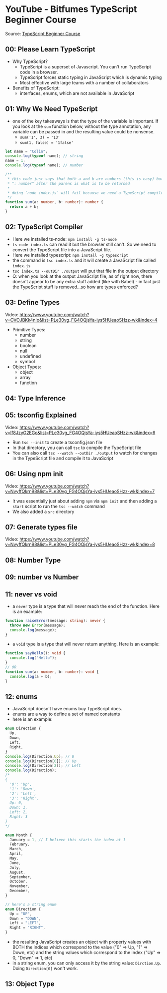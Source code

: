 # YouTube - Bitfumes TypeScript Beginner Course

Source: [TypeScript Beginner Course](https://www.youtube.com/watch?v=wiKENmTNMz8&list=PLe30vg_FG4OQjsYa-iys5HUeaoSHzz-wk&index=1)

## 00: Please Learn TypeScript

- Why TypeScript?
  - TypeScript is a superset of Javascript. You can't run TypeScript code in a browser.
  - TypeScript forces static typing in JavaScript which is dynamic typing
  - Most effective with large teams with a number of collaborators
- Benefits of TypeScript:
  - interfaces, enums, which are not available in JavaScript

## 01: Why We Need TypeScript

- one of the key takeaways is that the type of the variable is important. If you look at the
  `sum` function below, without the type annotation, any variable can be passed in
  and the resulting value could be nonsense.
  - `sum('1', 3) = '13'`
  - `sum(1, false) = '1false'`

```ts
let name = "Colin";
console.log(typeof name); // string
name = 1;
console.log(typeof name); // number

/**
 * this code just says that both a and b are numbers (this is easy) but the
 * ": number" after the parens is what is to be returned
 *
 * doing `node index.js` will fail because we need a TypeScript compiler
 */
function sum(a: number, b: number): number {
  return a + b;
}
```

## 02: TypeScript Compiler

- Here we installed ts-node: `npm install -g ts-node`
- `ts-node index.ts` can read it but the browser still can't. So we need to convert the TypeScript
  file into a JavaScript file.
- Here we installed typescript: `npm install -g typescript`
- the command is `tsc index.ts` and it will create a JavaScript file called `index.js`
- `tsc index.ts --outDir ./output` will put that file in the output directory
- Q: when you look at the output JavaScript file, as of right now, there doesn't appear to be any
  extra stuff added (like with Babel) - in fact just the TypeScript stuff is removed...so how are types
  enforced?

## 03: Define Types

Video: https://www.youtube.com/watch?v=OVOJBKk4nIo&list=PLe30vg_FG4OQjsYa-iys5HUeaoSHzz-wk&index=4

- Primitive Types:
  - number
  - string
  - boolean
  - null
  - undefined
  - symbol
- Object Types:
  - object
  - array
  - function

## 04: Type Inference

## 05: tsconfig Explained

Video: https://www.youtube.com/watch?v=If8JzyG2EGc&list=PLe30vg_FG4OQjsYa-iys5HUeaoSHzz-wk&index=6

- Run `tsc --init` to create a tsconfig.json file
- In that directory, you can call `tsc` to compile the TypeScript file
- You can also call `tsc --watch --outDir ./output` to watch for changes in the TypeScript file and
  compile it to JavaScript

## 06: Using npm init

Video: https://www.youtube.com/watch?v=NvyffQkrn98&list=PLe30vg_FG4OQjsYa-iys5HUeaoSHzz-wk&index=7

- It was essentially just about adding `npm` via `npm init` and then adding a `start` script
  to run the `tsc --watch` command
- We also added a `src` directory

## 07: Generate types file

Video: https://www.youtube.com/watch?v=NvyffQkrn98&list=PLe30vg_FG4OQjsYa-iys5HUeaoSHzz-wk&index=8

## 08: Number Type

## 09: number vs Number

## 11: never vs void

- a `never` type is a type that will never reach the end of the function. Here is an example:

```ts
function raiseError(message: string): never {
  throw new Error(message);
  console.log(message);
}
```

- a `void` type is a type that will never return anything. Here is an example:

```ts
function sayHello(): void {
  console.log("Hello");
}
// OR
function sum(a: number, b: number): void {
  console.log(a + b);
}
```

## 12: enums

- JavaScript doesn't have enums buy TypeScript does.
- enums are a way to define a set of named constants
- here is an example:

```ts
enum Direction {
  Up,
  Down,
  Left,
  Right,
}
console.log(Direction.Up); // 0
console.log(Direction[0]); // Up
console.log(Direction[2]); // Left
console.log(Direction);
/*
{
  '0': 'Up',
  '1': 'Down',
  '2': 'Left',
  '3': 'Right',
  Up: 0,
  Down: 1,
  Left: 2,
  Right: 3
}
*/

enum Month {
  January = 1, // I believe this starts the index at 1
  February,
  March,
  April,
  May,
  June,
  July,
  August,
  September,
  October,
  November,
  December,
}

// here's a string enum
enum Direction {
  Up = "UP",
  Down = "DOWN",
  Left = "LEFT",
  Right = "RIGHT",
}
```

- the resulting JavaScript creates an object with property values with BOTH the indices which
  correspond to the value ("0" => Up, "1" => Down, etc) and the string values which correspond to the
  index ("Up" => 0, "Down" => 1, etc)
- in a string enum, you can only access it by the string value: `Dirction.Up`. Doing `Direction[0]`
  won't work.

## 13: Object Type
